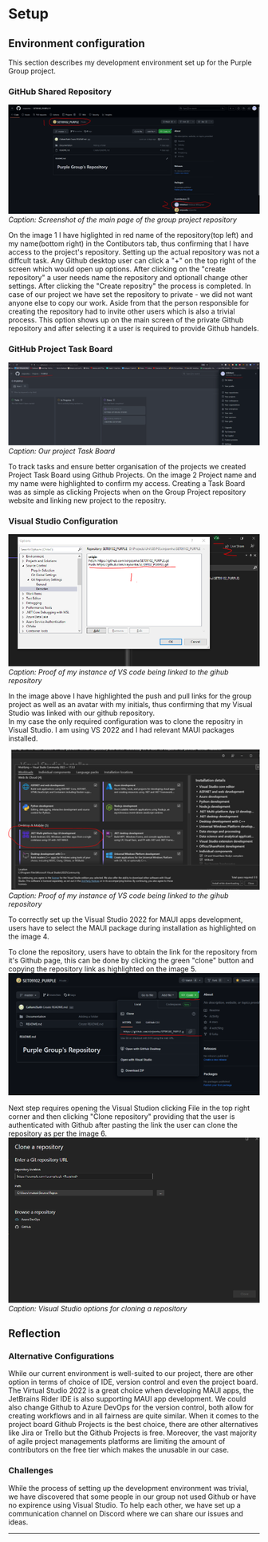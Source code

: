 # Setup

## Environment configuration

This section describes my development environment set up for the Purple Group project. 
### GitHub Shared Repository

![Image 1](./images/Repository_My_access_Github.PNG)
*Caption: Screenshot of the main page of the group project repository*

On the image 1 I have higlighted in red name of the repository(top left) and my name(bottom right) in the Contibutors tab, thus confirming that I have access to the project's repository.
Setting up the actual repository was not a diffcult task. Any Github desktop user can click a "+" on the top right of the screen which would open up options. After clicking on the "create repository" a user needs name the repository and optionall change other settings. After clicking the "Create repositry" the process is completed.
In case of our project we have set the repository to private - we did not want anyone else to copy our work. 
Aside from that the person responsible for creating the repository had to invite other users which is also a trivial process. This option shows up on the main screen of the private Github repository and after selecting it a user is required to provide Github handels.

### GitHub Project Task Board

![Image 2](./images/github_project_task_board.PNG)
*Caption: Our project Task Board*

To track tasks and ensure better organisation of the projects we created Project Task Board using Github Projects. On the image 2 Project name and my name were highlighted to confirm my access. 
Creating a Task Board was as simple as clicking Projects when on the Group Project repository website and linking new project to the repositry. 

### Visual Studio Configuration

![Image 3](./images/vs_cloned.PNG)
*Caption: Proof of my instance of VS code being linked to the gihub repository*

In the image above I have highlighted the push and pull links for the group project as well as an avatar with my initials, thus confirming that my Visual Studio was linked with our github repository.  
In my case the only required configuration was to clone the repositry in Visual Studio. I am using VS 2022 and I had relevant MAUI packages installed. 

![Image 4](./images/MAUI.PNG)
*Caption: Proof of my instance of VS code being linked to the gihub repository*

To correctly set up the Visual Studio 2022 for MAUI apps development, users have to select the MAUI package during installation as highlighted on the image 4.  

To clone the repository, users have to obtain the link for the repository from it's Github page, this can be done by clicking the green "clone" button and copying the repository link as highlighted on the image 5. 
![Image 5](./images/LinkingRepository.PNG)

Next step requires opening the Visual Studion clicking File in the top right corner and then clicking "Clone repository" providing that the user is authenticated with Github after pasting the link the user can clone the repository as per the image 6.
![Image 6](./images/VS_repository.PNG)
*Caption: Visual Studio options for cloning a repository*
## Reflection

### Alternative Configurations

While our current environment is well-suited to our project, there are other option in terms of choice of IDE, version control and even the project board.
The Virtual Studio 2022 is a great choice when developing MAUI apps, the JetBrains Rider IDE is also supporting MAUI app development. 
We could also change Github to Azure DevOps for the version control, both allow for creating workflows and in all fairness are quite similar. 
When it comes to the project board Github Projects is the best choice, there are other alternatives like Jira or Trello but the Github Projects is free. 
Moreover, the vast majority of agile project managements platforms are limiting the amount of contributors on the free tier which makes the unusable in our case.

### Challenges

While the process of setting up the development environment was trivial, we have discovered that some people in our group not used Github or have no expirence using Visual Studio.
To help each other, we have set up a communication channel on Discord where we can share our issues and ideas. 

---